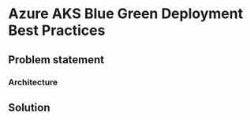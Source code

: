 # Azure AKS Blue Green Deployment Best Practices

## Problem statement

### Architecture

## Solution

